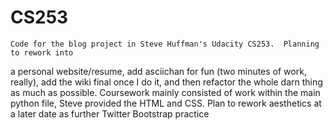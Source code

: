 CS253
=====

    Code for the blog project in Steve Huffman's Udacity CS253.  Planning to rework into
a personal website/resume, add asciichan for fun (two minutes of work, really), add the 
wiki final once I do it, and then refactor the whole darn thing as much as possible.
    Coursework mainly consisted of work within the main python file, Steve provided the 
HTML and CSS.  Plan to rework aesthetics at a later date as further Twitter Bootstrap 
practice
